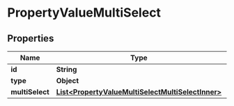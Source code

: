 

# PropertyValueMultiSelect


## Properties

| Name | Type | Description | Notes |
|------------ | ------------- | ------------- | -------------|
|**id** | **String** |  |  [optional] |
|**type** | **Object** |  |  [optional] |
|**multiSelect** | [**List&lt;PropertyValueMultiSelectMultiSelectInner&gt;**](PropertyValueMultiSelectMultiSelectInner.md) |  |  [optional] |



